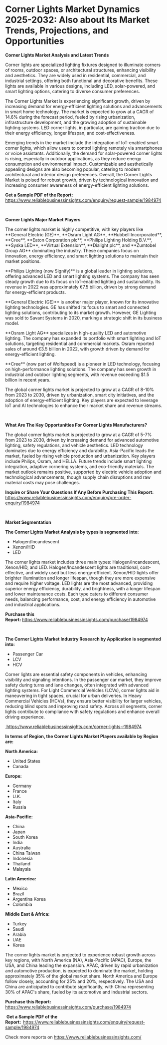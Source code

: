 <p><h1>Corner Lights Market Dynamics 2025-2032: Also about Its Market Trends, Projections, and Opportunities</h1></p><p><strong>Corner Lights Market Analysis and Latest Trends</strong></p>
<p><p>Corner lights are specialized lighting fixtures designed to illuminate corners of rooms, outdoor spaces, or architectural structures, enhancing visibility and aesthetics. They are widely used in residential, commercial, and industrial settings, offering both functional and decorative benefits. These lights are available in various designs, including LED, solar-powered, and smart lighting options, catering to diverse consumer preferences.</p><p>The Corner Lights Market is experiencing significant growth, driven by increasing demand for energy-efficient lighting solutions and advancements in smart home technology. The market is expected to grow at a CAGR of 14.6% during the forecast period, fueled by rising urbanization, infrastructure development, and the growing adoption of sustainable lighting systems. LED corner lights, in particular, are gaining traction due to their energy efficiency, longer lifespan, and cost-effectiveness.</p><p>Emerging trends in the market include the integration of IoT-enabled smart corner lights, which allow users to control lighting remotely via smartphones or voice assistants. Additionally, the demand for solar-powered corner lights is rising, especially in outdoor applications, as they reduce energy consumption and environmental impact. Customizable and aesthetically appealing designs are also becoming popular, catering to modern architectural and interior design preferences. Overall, the Corner Lights Market is poised for robust growth, driven by technological innovation and increasing consumer awareness of energy-efficient lighting solutions.</p></p>
<p><strong>Get a Sample PDF of the Report:&nbsp;</strong> <a href="https://www.reliablebusinessinsights.com/enquiry/request-sample/1984974?utm_campaign=62&utm_medium=2&utm_source=Github&utm_content=ia&utm_term=22012025&utm_id=corner-lights">https://www.reliablebusinessinsights.com/enquiry/request-sample/1984974</a></p>
<p>&nbsp;</p>
<p><strong>Corner Lights Major Market Players</strong></p>
<p><p>The corner lights market is highly competitive, with key players like **General Electric (GE)**, **Osram Light AG**, **Hubbell Incorporated**, **Cree**, **Eaton Corporation plc**, **Philips Lighting Holding B.V.**, **Syska LED**, **Virtual Extension**, **Dialight plc**, and **Zumtobel Group AG** dominating the industry. These companies focus on innovation, energy efficiency, and smart lighting solutions to maintain their market positions.</p><p>**Philips Lighting (now Signify)** is a global leader in lighting solutions, offering advanced LED and smart lighting systems. The company has seen steady growth due to its focus on IoT-enabled lighting and sustainability. Its revenue in 2022 was approximately €7.5 billion, driven by strong demand for energy-efficient products.</p><p>**General Electric (GE)** is another major player, known for its innovative lighting technologies. GE has shifted its focus to smart and connected lighting solutions, contributing to its market growth. However, GE Lighting was sold to Savant Systems in 2020, marking a strategic shift in its business model.</p><p>**Osram Light AG** specializes in high-quality LED and automotive lighting. The company has expanded its portfolio with smart lighting and IoT solutions, targeting residential and commercial markets. Osram reported sales of around €3.5 billion in 2022, with growth driven by demand for energy-efficient lighting.</p><p>**Cree** (now part of Wolfspeed) is a pioneer in LED technology, focusing on high-performance lighting solutions. The company has seen growth in industrial and outdoor lighting segments, with revenue exceeding $1.5 billion in recent years.</p><p>The global corner lights market is projected to grow at a CAGR of 8-10% from 2023 to 2030, driven by urbanization, smart city initiatives, and the adoption of energy-efficient lighting. Key players are expected to leverage IoT and AI technologies to enhance their market share and revenue streams.</p></p>
<p>&nbsp;</p>
<p><strong>What Are The Key Opportunities For Corner Lights Manufacturers?</strong></p>
<p><p>The global corner lights market is projected to grow at a CAGR of 5-7% from 2023 to 2030, driven by increasing demand for advanced automotive lighting, safety regulations, and vehicle aesthetics. LED technology dominates due to energy efficiency and durability. Asia-Pacific leads the market, fueled by rising vehicle production and urbanization. Key players include Philips, Osram, and HELLA. Future trends include smart lighting integration, adaptive cornering systems, and eco-friendly materials. The market outlook remains positive, supported by electric vehicle adoption and technological advancements, though supply chain disruptions and raw material costs may pose challenges.</p></p>
<p><strong>Inquire or Share Your Questions If Any Before Purchasing This Report:</strong> <a href="https://www.reliablebusinessinsights.com/enquiry/pre-order-enquiry/1984974?utm_campaign=62&utm_medium=2&utm_source=Github&utm_content=ia&utm_term=22012025&utm_id=corner-lights">https://www.reliablebusinessinsights.com/enquiry/pre-order-enquiry/1984974</a></p>
<p>&nbsp;</p>
<p><strong>Market Segmentation</strong></p>
<p><strong>The Corner Lights Market Analysis by types is segmented into:</strong></p>
<p><ul><li>Halogen/Incandescent</li><li>Xenon/HID</li><li>LED</li></ul></p>
<p><p>The corner lights market includes three main types: Halogen/Incandescent, Xenon/HID, and LED. Halogen/Incandescent lights are traditional, cost-effective, and widely used but less energy-efficient. Xenon/HID lights offer brighter illumination and longer lifespan, though they are more expensive and require higher voltage. LED lights are the most advanced, providing superior energy efficiency, durability, and brightness, with a longer lifespan and lower maintenance costs. Each type caters to different consumer needs, balancing performance, cost, and energy efficiency in automotive and industrial applications.</p></p>
<p><strong>Purchase this Report:&nbsp;</strong><a href="https://www.reliablebusinessinsights.com/purchase/1984974?utm_campaign=62&utm_medium=2&utm_source=Github&utm_content=ia&utm_term=22012025&utm_id=corner-lights">https://www.reliablebusinessinsights.com/purchase/1984974</a></p>
<p>&nbsp;</p>
<p><strong>The Corner Lights Market Industry Research by Application is segmented into:</strong></p>
<p><ul><li>Passenger Car</li><li>LCV</li><li>HCV</li></ul></p>
<p><p>Corner lights are essential safety components in vehicles, enhancing visibility and signaling intentions. In the passenger car market, they improve safety during turns and lane changes, often integrated with advanced lighting systems. For Light Commercial Vehicles (LCVs), corner lights aid in maneuvering in tight spaces, crucial for urban deliveries. In Heavy Commercial Vehicles (HCVs), they ensure better visibility for larger vehicles, reducing blind spots and improving road safety. Across all segments, corner lights contribute to compliance with safety regulations and enhance overall driving experience.</p></p>
<p><a href="https://www.reliablebusinessinsights.com/corner-lights-r1984974?utm_campaign=62&utm_medium=2&utm_source=Github&utm_content=ia&utm_term=22012025&utm_id=corner-lights">&nbsp;https://www.reliablebusinessinsights.com/corner-lights-r1984974</a></p>
<p><strong>In terms of Region, the Corner Lights Market Players available by Region are:</strong></p>
<p>
    <p> <strong> North America: </strong>
        <ul>
            <li>United States</li>
            <li>Canada</li>
        </ul>
        </p> 
    <p> <strong> Europe: </strong>
        <ul>
            <li>Germany</li>
            <li>France</li>
            <li>U.K.</li>
            <li>Italy</li>
            <li>Russia</li>
        </ul>
        </p> 
    <p> <strong> Asia-Pacific: </strong>
        <ul>
            <li>China</li>
            <li>Japan</li>
            <li>South Korea</li>
            <li>India</li>
            <li>Australia</li>
            <li>China Taiwan</li>
            <li>Indonesia</li>
            <li>Thailand</li>
            <li>Malaysia</li>
        </ul>
        </p> 
    <p> <strong> Latin America: </strong>
        <ul>
            <li>Mexico</li>
            <li>Brazil</li>
            <li>Argentina Korea</li>
            <li>Colombia</li>
        </ul>
        </p> 
    <p> <strong> Middle East & Africa: </strong>
        <ul>
            <li>Turkey</li>
            <li>Saudi</li>
            <li>Arabia</li>
            <li>UAE</li>
            <li>Korea</li>
        </ul>
    </p>
    </p>
<p><p>The corner lights market is projected to experience robust growth across key regions, with North America (NA), Asia-Pacific (APAC), Europe, the USA, and China leading the expansion. APAC, driven by rapid urbanization and automotive production, is expected to dominate the market, holding approximately 35% of the global market share. North America and Europe follow closely, accounting for 25% and 20%, respectively. The USA and China are anticipated to contribute significantly, with China representing 30% of APAC's share, fueled by its automotive and industrial sectors.</p></p>
<p><strong>Purchase this Report: </strong><a href="https://www.reliablebusinessinsights.com/purchase/1984974?utm_campaign=62&utm_medium=2&utm_source=Github&utm_content=ia&utm_term=22012025&utm_id=corner-lights">https://www.reliablebusinessinsights.com/purchase/1984974</a></p>
<p>&nbsp;<strong>Get a Sample PDF of the Report:&nbsp;&nbsp;</strong><a href="https://www.reliablebusinessinsights.com/enquiry/request-sample/1984974?utm_campaign=62&utm_medium=2&utm_source=Github&utm_content=ia&utm_term=22012025&utm_id=corner-lights">https://www.reliablebusinessinsights.com/enquiry/request-sample/1984974</a></p>
<p><strong></strong></p>
<p>Check more reports on <a href="https://www.reliablebusinessinsights.com/?utm_campaign=62&utm_medium=2&utm_source=Github&utm_content=ia&utm_term=22012025&utm_id=corner-lights">https://www.reliablebusinessinsights.com/</a></p>